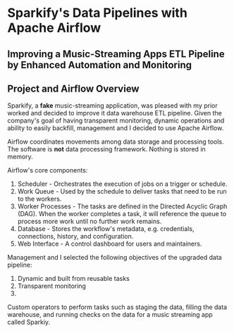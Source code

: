 # Sparkify's Data Pipelines with Apache Airflow
## Improving a Music-Streaming Apps ETL Pipeline by Enhanced Automation and Monitoring




## Project and Airflow Overview
Sparkify, a **fake** music-streaming application, was pleased with my prior worked and decided to improve it data warehouse ETL pipeline. Given the company's goal of having transparent monitoring, dynamic operations and ability to easily backfill, management and I decided to use Apache Airflow.

Airflow coordinates movements among data storage and processing tools. The software is **not** data processing framework. Nothing is stored in memory.

Airflow's core components:
1) Scheduler - Orchestrates the execution of jobs on a trigger or schedule.
2) Work Queue - Used by the schedule to deliver tasks that need to be run to the workers.
3) Worker Processes - The tasks are defined in the Directed Acyclic Graph (DAG). When the worker completes a task, it will reference the queue to process more work until no further work remains.
4) Database - Stores the workflow's metadata, e.g. credentials, connections, history, and configuration.
5) Web Interface - A control dashboard for users and maintainers.



Management and I selected the following objectives of the upgraded data pipeline:
1) Dynamic and built from reusable tasks
2) Transparent monitoring
3) 
Custom operators to perform tasks such as staging the data, filling the data warehouse, and running checks on the data for a music streaming app called Sparkiy.
